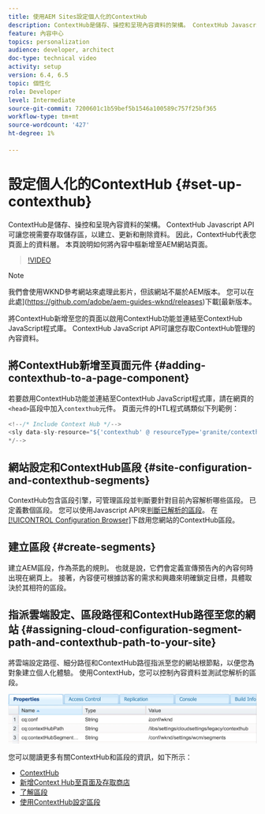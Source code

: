 ```yaml
---
title: 使用AEM Sites設定個人化的ContextHub
description: ContextHub是儲存、操控和呈現內容資料的架構。 ContextHub Javascript API可讓您視需要存取儲存區，以建立、更新和刪除資料。 因此，ContextHub代表您頁面上的資料層。 本頁說明如何將內容中樞新增至AEM網站頁面。
feature: 內容中心
topics: personalization
audience: developer, architect
doc-type: technical video
activity: setup
version: 6.4, 6.5
topic: 個性化
role: Developer
level: Intermediate
source-git-commit: 7200601c1b59bef5b1546a100589c757f25bf365
workflow-type: tm+mt
source-wordcount: '427'
ht-degree: 1%

---
```



# 設定個人化的ContextHub {#set-up-contexthub}

ContextHub是儲存、操控和呈現內容資料的架構。 ContextHub Javascript API可讓您視需要存取儲存區，以建立、更新和刪除資料。 因此，ContextHub代表您頁面上的資料層。 本頁說明如何將內容中樞新增至AEM網站頁面。

>[!VIDEO](https://video.tv.adobe.com/v/23765/?quality=9&learn=on)

>[!NOTE]
>
>我們會使用WKND參考網站來處理此影片，但該網站不屬於AEM版本。 您可以在此處](https://github.com/adobe/aem-guides-wknd/releases)下載[最新版本。

將ContextHub新增至您的頁面以啟用ContextHub功能並連結至ContextHub JavaScript程式庫。 ContextHub JavaScript API可讓您存取ContextHub管理的內容資料。

## 將ContextHub新增至頁面元件 {#adding-contexthub-to-a-page-component}

若要啟用ContextHub功能並連結至ContextHub JavaScript程式庫，請在網頁的`<head>`區段中加入`contexthub`元件。 頁面元件的HTL程式碼類似下列範例：

```java
<!--/* Include Context Hub */-->
<sly data-sly-resource="${'contexthub' @ resourceType='granite/contexthub/components/contexthub'}"/>
*/-->
```

## 網站設定和ContextHub區段 {#site-configuration-and-contexthub-segments}

ContextHub包含區段引擎，可管理區段並判斷要針對目前內容解析哪些區段。 已定義數個區段。 您可以使用Javascript API來[判斷已解析的區段](https://helpx.adobe.com/experience-manager/6-5/sites/developing/using/ch-adding.html#DeterminingResolvedContextHubSegments)。 在[[!UICONTROL Configuration Browser]](https://experienceleague.adobe.com/docs/experience-manager-cloud-service/implementing/developing/configurations.html)下啟用您網站的ContextHub區段。

## 建立區段 {#create-segments}

建立AEM區段，作為茶匙的規則。 也就是說，它們會定義宣傳預告內的內容何時出現在網頁上。 接著，內容便可根據訪客的需求和興趣來明確鎖定目標，具體取決於其相符的區段。

## 指派雲端設定、區段路徑和ContextHub路徑至您的網站 {#assigning-cloud-configuration-segment-path-and-contexthub-path-to-your-site}

將雲端設定路徑、細分路徑和ContextHub路徑指派至您的網站根節點，以便您為對象建立個人化體驗。 使用ContextHub，您可以控制內容資料並測試您解析的區段。

![CRXDE Lite](assets/crx-de-properties.png)

您可以閱讀更多有關ContextHub和區段的資訊，如下所示：

* [ContextHub](https://helpx.adobe.com/experience-manager/6-5/sites/developing/using/contexthub.html)
* [新增Context Hub至頁面及存取商店](https://helpx.adobe.com/experience-manager/6-5/sites/developing/using/ch-adding.html)
* [了解區段](https://helpx.adobe.com/experience-manager/6-5/sites/classic-ui-authoring/using/classic-personalization-campaigns-segmentation.html)
* [使用ContextHub設定區段](https://helpx.adobe.com/experience-manager/6-5/sites/administering/using/segmentation.html)
